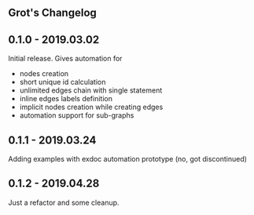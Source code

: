 ## Grot's Changelog

## 0.1.0 - 2019.03.02
 Initial release. Gives automation for 
  * nodes creation 
  * short unique id calculation 
  * unlimited edges chain with single statement
  * inline edges labels definition
  * implicit nodes creation while creating edges
  * automation support for sub-graphs

## 0.1.1 - 2019.03.24
 Adding examples with exdoc automation prototype (no, got discontinued) 

## 0.1.2 - 2019.04.28
 Just a refactor and some cleanup. 
